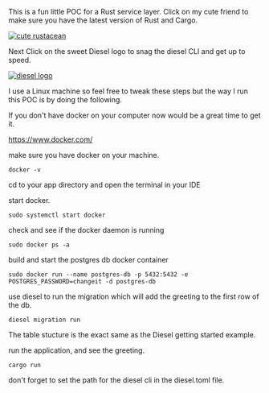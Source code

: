 This is a fun little POC for a Rust service layer. Click on my cute friend to make sure you have the latest version of Rust and Cargo.

[![cute rustacean](https://rustacean.net/assets/corro.svg)](https://www.rust-lang.org/)

Next Click on the sweet Diesel logo to snag the diesel CLI and get up to speed.

[![diesel logo](https://diesel.rs/assets/images/diesel_logo_stacked_black.png)](https://diesel.rs)

I use a Linux machine so feel free to tweak these steps but the way I run this POC is by doing the following.

If you don't have docker on your computer now would be a great time to get it. 

https://www.docker.com/

make sure you have docker on your machine.

`docker -v`

cd to your app directory and open the terminal in your IDE

start docker.

`sudo systemctl start docker`

check and see if the docker daemon is running

`sudo docker ps -a`

build and start the postgres db docker container

`sudo docker run --name postgres-db -p 5432:5432 -e POSTGRES_PASSWORD=changeit -d postgres-db`

use diesel to run the migration which will add the greeting to the first row of the db.

`diesel migration run`

The table stucture is the exact same as the Diesel getting started example.

run the application, and see the greeting.

`cargo run`

don't forget to set the path for the diesel cli in the diesel.toml file.
